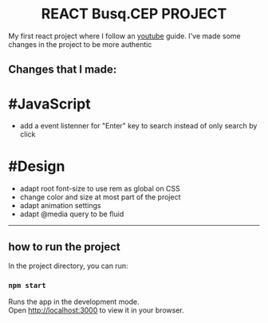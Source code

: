 <h1 align="center"> REACT Busq.CEP PROJECT </h1>

<p> My first react project where I follow an <a href="https://www.youtube.com/watch?v=oy4cbqE1_qc&t=1350s">youtube</a> guide. I've made some changes in the project to be more authentic </p>

## Changes that I made:

#     #JavaScript
- add a event listenner for "Enter" key to search instead of only search by click

#      #Design
- adapt root font-size to use rem as global on CSS
- change color and size at most part of the project
- adapt animation settings
- adapt @media query to be fluid

<hr>

## how to run the project

In the project directory, you can run:

### `npm start`

Runs the app in the development mode.\
Open [http://localhost:3000](http://localhost:3000) to view it in your browser.


